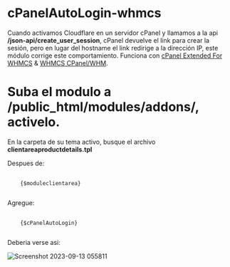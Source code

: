 # cPanelAutoLogin-whmcs
Cuando activamos Cloudflare en un servidor cPanel y llamamos a la api <b>/json-api/create_user_session</b>, cPanel devuelve el link para crear la sesión, pero en lugar del hostname el link redirige a la dirección IP, este módulo corrige este comportamiento.
Funciona con <a href="https://www.modulesgarden.com/products/whmcs/cpanel-extended" target="_blank">cPanel Extended For WHMCS</a> & <a href="https://docs.whmcs.com/CPanel/WHM" target="_blank">WHMCS CPanel/WHM</a>.

# Suba el modulo a <b>/public_html/modules/addons/</b>, activelo.
En la carpeta de su tema activo, busque el archivo <b>clientareaproductdetails.tpl</b>

Despues de:
<pre>
  <code>
    {$moduleclientarea}
  </code>
</pre>

Agregue:
<pre>
  <code>
    {$cPanelAutoLogin}
  </code>
</pre>

Deberia verse asi:<br/>

![Screenshot 2023-09-13 055811](https://github.com/mariofernandu/cPanelAutoLogin-whmcs/assets/102629955/4305927c-141e-40ee-b170-0f81d9439906)
